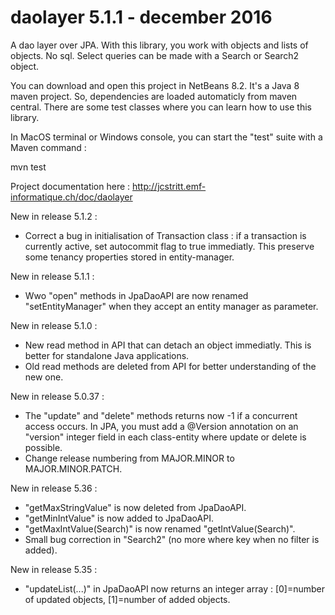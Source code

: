 # daolayer 5.1.1 - december 2016
A dao layer over JPA. With this library, you work with objects and lists of objects. No sql. Select queries can be made with a Search or Search2 object.

You can download and open this project in NetBeans 8.2. It's a Java 8 maven project. So, dependencies are loaded automaticly from maven central. There are some test classes where you can learn how to use this library.

In MacOS terminal or Windows console, you can start the "test" suite with a Maven command :

mvn test

Project documentation here :
http://jcstritt.emf-informatique.ch/doc/daolayer<br>

New in release 5.1.2 :
* Correct a bug in initialisation of Transaction class : if a transaction is currently active, set autocommit flag to true immediatly. This preserve some tenancy properties stored in entity-manager.

New in release 5.1.1 :
* Wwo "open" methods in JpaDaoAPI are now renamed "setEntityManager" when they accept an entity manager as parameter.

New in release 5.1.0 :
* New read method in API that can detach an object immediatly. This is better for standalone Java applications.
* Old read methods are deleted from API for better understanding of the new one.

New in release 5.0.37 :
* The "update" and "delete" methods returns now -1 if a concurrent access occurs. In JPA, you must add a @Version annotation on an "version" integer field in each class-entity where update or delete is possible.
* Change release numbering from MAJOR.MINOR to MAJOR.MINOR.PATCH.

New in release 5.36 :
* "getMaxStringValue" is now deleted from JpaDaoAPI.
* "getMinIntValue" is now added to JpaDaoAPI.
* "getMaxIntValue(Search)" is now renamed "getIntValue(Search)".
* Small bug correction in "Search2" (no more where key when no filter is added).

New in release 5.35 :
* "updateList(...)" in JpaDaoAPI now returns an integer array : [0]=number of updated objects, [1]=number of added objects.
